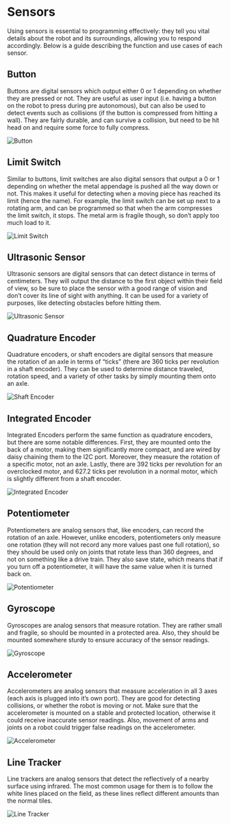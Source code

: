 # Sensors
Using sensors is essential to programming effectively: they tell you vital details about the robot and its surroundings, allowing you to respond accordingly. Below is a guide describing the function and use cases of each sensor. 
 
## Button
Buttons are digital sensors which output either 0 or 1 depending on whether they are pressed or not. They are useful as user input (i.e. having a button on the robot to press during pre autonomous), but can also be used to detect events such as collisions (if the button is compressed from hitting a wall). They are fairly durable, and can survive a collision, but need to be hit head on and require some force to fully compress. 

![Button](./Graphics/button.jpg)  

## Limit Switch
Similar to buttons, limit switches are also digital sensors that output a 0 or 1 depending on whether the metal appendage is pushed all the way down or not. This makes it useful for detecting when a moving piece has reached its limit (hence the name). For example, the limit switch can be set up next to a rotating arm, and can be programmed so that when the arm compresses the limit switch, it stops. The metal arm is fragile though, so don’t apply too much load to it.

![Limit Switch](./Graphics/limit.jpg)

## Ultrasonic Sensor 
Ultrasonic sensors are digital sensors that can detect distance in terms of centimeters. They will output the distance to the first object within their field of view, so be sure to place the sensor with a good range of vision and don’t cover its line of sight with anything. It can be used for a variety of purposes, like detecting obstacles before hitting them. 

![Ultrasonic Sensor](./Graphics/ultrasonic.jpg)

## Quadrature Encoder
Quadrature encoders, or shaft encoders are digital sensors that measure the rotation of an axle in terms of “ticks” (there are 360 ticks per revolution in a shaft encoder). They can be used to determine distance traveled, rotation speed, and a variety of other tasks by simply mounting them onto an axle. 

![Shaft Encoder](./Graphics/shaftencoder.jpg)

## Integrated Encoder
Integrated Encoders perform the same function as quadrature encoders, but there are some notable differences. First, they are mounted onto the back of a motor, making them significantly more compact, and are wired by daisy chaining them to the I2C port. Moreover, they measure the rotation of a specific motor, not an axle. Lastly, there are 392 ticks per revolution for an overclocked motor, and 627.2 ticks per revolution in a normal motor, which is slightly different from a shaft encoder. 

![Integrated Encoder](./Graphics/ime.jpg)

## Potentiometer
Potentiometers are analog sensors that, like encoders, can record the rotation of an axle. However, unlike encoders, potentiometers only measure one rotation (they will not record any more values past one full rotation), so they should be used only on joints that rotate less than 360 degrees, and not on something like a drive train. They also save state, which means that if you turn off a potentiometer, it will have the same value when it is turned back on. 

![Potentiometer](./Graphics/potentiometer.jpg)

## Gyroscope
Gyroscopes are analog sensors that measure rotation. They are rather small and fragile, so should be mounted in a protected area. Also, they should be mounted somewhere sturdy to ensure accuracy of the sensor readings. 

![Gyroscope](./Graphics/gyro.jpg)

## Accelerometer
Accelerometers are analog sensors that measure acceleration in all 3 axes (each axis is plugged into it’s own port). They are good for detecting collisions, or whether the robot is moving or not. Make sure that the accelerometer is mounted on a stable and protected location, otherwise it could receive inaccurate sensor readings. Also, movement of arms and joints on a robot could trigger false readings on the accelerometer.

![Accelerometer](./Graphics/accelerometer.jpg)

## Line Tracker
Line trackers are analog sensors that detect the reflectively of a nearby surface using infrared. The most common usage for them is to follow the white lines placed on the field, as these lines reflect different amounts than the normal tiles. 

![Line Tracker](./Graphics/linetracker.jpg)
